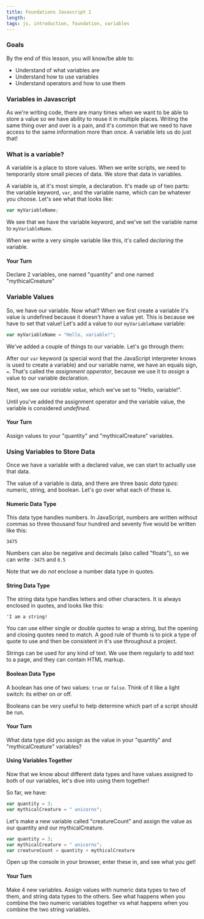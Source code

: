 ```yaml
---
title: Foundations Javascript 1
length:
tags: js, introduction, foundation, variables
---
```


### Goals

By the end of this lesson, you will know/be able to:

* Understand of what variables are
* Understand how to use variables
* Understand operators and how to use them

### Variables in Javascript

As we're writing code, there are many times when we want to be able to store a value so we have ability to reuse it in multiple places. Writing the same thing over and over is a pain, and it's common that we need to have access to the same information more than once. A variable lets us do just that!

<!-- variable values -->

### What is a variable?

A variable is a place to store values. When we write scripts, we need to temporarily store small pieces of data. We store that data in variables.

A variable is, at it's most simple, a declaration. It's made up of two parts: the variable keyword, `var`, and the variable name, which can be whatever you choose. Let's see what that looks like:

```javascript
var myVariableName;
```

We see that we have the variable keyword, and we've set the variable name to `myVariableName`.

When we write a very simple variable like this, it's called _declaring_ the variable.

#### Your Turn

Declare 2 variables, one named "quantity" and one named "mythicalCreature"

### Variable Values
<!-- naming/declaring variables -->

So, we have our variable. Now what? When we first create a variable it's value is undefined because it doesn't have a value yet. This is because we have to set that value! Let's add a value to our `myVariableName` variable:

```javascript
var myVariableName = "Hello, variable!";
```

We've added a couple of things to our variable. Let's go through them:

After our `var` keyword (a special word that the JavaScript interpreter knows is used to create a variable) and our variable name, we have an equals sign, `=`. That's called the _assignment opperator_, because we use it to _assign_ a value to our variable declaration.

Next, we see our _variable value_, which we've set to "Hello, variable!".

Until you've added the assignment operator and the variable value, the variable is considered _undefined_.

#### Your Turn

Assign values to your "quantity" and "mythicalCreature" variables.

### Using Variables to Store Data

Once we have a variable with a declared value, we can start to actually use that data.

The value of a variable is data, and there are three basic _data types_: numeric, string, and boolean. Let's go over what each of these is.

#### Numeric Data Type

This data type handles numbers. In JavaScript, numbers are written without commas so three thousand four hundred and seventy five would be written like this:

`3475`

Numbers can also be negative and decimals (also called "floats"), so we can write `-3475` and `0.5`

Note that we _do not_ enclose a number data type in quotes.

#### String Data Type

The string data type handles letters and other characters. It is always enclosed in quotes, and looks like this:

`'I am a string!`

You can use either single or double quotes to wrap a string, but the opening and closing quotes need to match. A good rule of thumb is to pick a type of quote to use and then be consistent in it's use throughout a project.

Strings can be used for any kind of text. We use them regularly to add text to a page, and they can contain HTML markup.

#### Boolean Data Type

A boolean has one of two values: `true` or `false`. Think of it like a light switch: its either on or off.

Booleans can be very useful to help determine which part of a script should be run.


#### Your Turn

What data type did you assign as the value in your "quantity" and "mythicalCreature" variables?

#### Using Variables Together

Now that we know about different data types and have values assigned to both of our variables, let's dive into using them together!

So far, we have:

```Javascript
var quantity = 3;
var mythicalCreature = " unicorns";
```

Let's make a new variable called "creatureCount" and assign the value as our quantity and our mythicalCreature.

```Javascript
var quantity = 3;
var mythicalCreature = " unicorns";
var creatureCount = quantity + mythicalCreature
```

Open up the console in your browser, enter these in, and see what you get!

#### Your Turn

Make 4 new variables. Assign values with numeric data types to two of them, and string data types to the others. See what happens when you combine the two numeric variables together vs what happens when you combine the two string variables.





<!--  using a variable -->

<!--  numbers, operators -->

<!--  strings, string operators/concatination -->


<!-- const, not let -->
<!-- introduction to arrays -->
<!-- what is a statement pg 56 -->
<!-- accessing values in an array -->


<!-- 70 - 73 and chapter 2 in duckett js book -->
